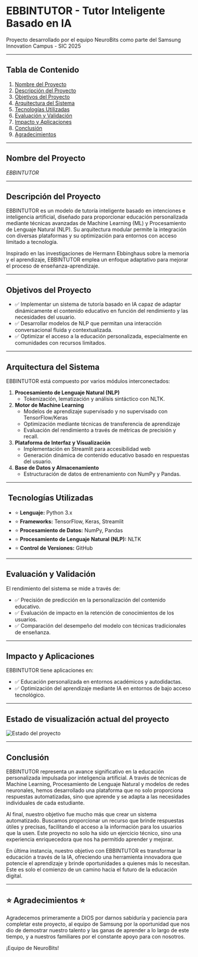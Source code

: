# EBBINTUTOR - Tutor Inteligente Basado en IA

 Proyecto desarrollado por el equipo NeuroBits como parte del Samsung Innovation Campus - SIC 2025

---

## Tabla de Contenido

1.  [Nombre del Proyecto](#nombre-del-proyecto)
2.  [Descripción del Proyecto](#descripción-del-proyecto)
3.  [Objetivos del Proyecto](#objetivos-del-proyecto)
4.  [Arquitectura del Sistema](#arquitectura-del-sistema)
5.  [Tecnologías Utilizadas](#tecnologías-utilizadas)
6.  [Evaluación y Validación](#evaluación-y-validación)
7.  [Impacto y Aplicaciones](#impacto-y-aplicaciones)
8.  [Conclusión](#conclusión)
9.  [Agradecimientos](#agradecimientos)

---

##  Nombre del Proyecto

*EBBINTUTOR*

---

##  Descripción del Proyecto

EBBINTUTOR es un modelo de tutoría inteligente basado en intenciones e inteligencia artificial, diseñado para proporcionar educación personalizada mediante técnicas avanzadas de Machine Learning (ML) y Procesamiento de Lenguaje Natural (NLP). Su arquitectura modular permite la integración con diversas plataformas y su optimización para entornos con acceso limitado a tecnología.

Inspirado en las investigaciones de Hermann Ebbinghaus sobre la memoria y el aprendizaje, EBBINTUTOR emplea un enfoque adaptativo para mejorar el proceso de enseñanza-aprendizaje.

---

##  Objetivos del Proyecto

* ✅ Implementar un sistema de tutoría basado en IA capaz de adaptar dinámicamente el contenido educativo en función del rendimiento y las necesidades del usuario.
* ✅ Desarrollar modelos de NLP que permitan una interacción conversacional fluida y contextualizada.
* ✅ Optimizar el acceso a la educación personalizada, especialmente en comunidades con recursos limitados.

---

##  Arquitectura del Sistema

EBBINTUTOR está compuesto por varios módulos interconectados:

1.  **Procesamiento de Lenguaje Natural (NLP)**
    * Tokenización, lematización y análisis sintáctico con NLTK.
2.  **Motor de Machine Learning**
    * Modelos de aprendizaje supervisado y no supervisado con TensorFlow/Keras
    * Optimización mediante técnicas de transferencia de aprendizaje
    * Evaluación del rendimiento a través de métricas de precisión y recall.
3.  **Plataforma de Interfaz y Visualización**
    * Implementación en Streamlit para accesibilidad web
    * Generación dinámica de contenido educativo basado en respuestas del usuario.
4.  **Base de Datos y Almacenamiento**
    * Estructuración de datos de entrenamiento con NumPy y Pandas.

---

## ️ Tecnologías Utilizadas

* ⭐ **Lenguaje:** Python 3.x
* ⭐ **Frameworks:** TensorFlow, Keras, Streamlit
* ⭐ **Procesamiento de Datos:** NumPy, Pandas
* ⭐ **Procesamiento de Lenguaje Natural (NLP):** NLTK
* ⭐ **Control de Versiones:** GitHub

---

##  Evaluación y Validación

El rendimiento del sistema se mide a través de:

* ✅ Precisión de predicción en la personalización del contenido educativo.
* ✅ Evaluación de impacto en la retención de conocimientos de los usuarios.
* ✅ Comparación del desempeño del modelo con técnicas tradicionales de enseñanza.

---

##  Impacto y Aplicaciones

EBBINTUTOR tiene aplicaciones en:

* ✅ Educación personalizada en entornos académicos y autodidactas.
* ✅ Optimización del aprendizaje mediante IA en entornos de bajo acceso tecnológico.

---

##  Estado de visualización actual del proyecto 

![Estado del proyecto](https://github.com/user-attachments/assets/6ccc1510-2315-4a48-b84a-d8f7e6ebc883)

---

##  Conclusión

EBBINTUTOR representa un avance significativo en la educación personalizada impulsada por inteligencia artificial. A través de técnicas de Machine Learning, Procesamiento de Lenguaje Natural y modelos de redes neuronales, hemos desarrollado una plataforma que no solo proporciona respuestas automatizadas, sino que aprende y se adapta a las necesidades individuales de cada estudiante.

Al final, nuestro objetivo fue mucho más que crear un sistema automatizado. Buscamos proporcionar un recurso que brinde respuestas útiles y precisas, facilitando el acceso a la información para los usuarios que la usen. Este proyecto no solo ha sido un ejercicio técnico, sino una experiencia enriquecedora que nos ha permitido aprender y mejorar.

En última instancia, nuestro objetivo con EBBINTUTOR es transformar la educación a través de la IA, ofreciendo una herramienta innovadora que potencie el aprendizaje y brinde oportunidades a quienes más lo necesitan. Este es solo el comienzo de un camino hacia el futuro de la educación digital. 

---

## ⭐ Agradecimientos ⭐

Agradecemos primeramente a DIOS por darnos sabiduría y paciencia para completar este proyecto, al equipo de Samsung por la oportunidad que nos dio de demostrar nuestro talento y las ganas de aprender a lo largo de este tiempo, y a nuestros familiares por el constante apoyo para con nosotros.

¡Equipo de NeuroBits!
